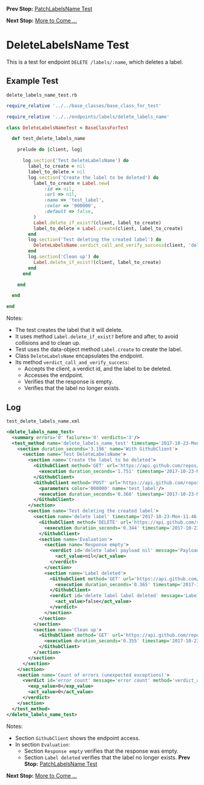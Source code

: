 <!--- GENERATED FILE, DO NOT EDIT --->
**Prev Stop:** [PatchLabelsName Test](./PatchLabelsName.md#patchlabelsname-test)

**Next Stop:** [More to Come ...](./MoreToCome.md#more-to-come-)


# DeleteLabelsName Test

This is a test for endpoint `DELETE /labels/:name`, which deletes a label.

## Example Test

<code>delete_labels_name_test.rb</code>
```ruby
require_relative '../../base_classes/base_class_for_test'

require_relative '../../endpoints/labels/delete_labels_name'

class DeleteLabelsNameTest < BaseClassForTest

  def test_delete_labels_name

    prelude do |client, log|

      log.section('Test DeleteLabelsName') do
        label_to_create = nil
        label_to_delete = nil
        log.section('Create the label to be deleted') do
          label_to_create = Label.new(
              :id => nil,
              :url => nil,
              :name => 'test_label',
              :color => '000000',
              :default => false,
          )
          Label.delete_if_exist?(client, label_to_create)
          label_to_delete = Label.create(client, label_to_create)
        end
        log.section('Test deleting the created label') do
          DeleteLabelsName.verdict_call_and_verify_success(client, 'delete label', label_to_delete)
        end
        log.section('Clean up') do
          Label.delete_if_exist?(client, label_to_create)
        end
      end

    end

  end

end
```

Notes:

- The test creates the label that it will delete.
- It uses method `Label.delete_if_exist?` before and after, to avoid collisions and to clean up.
- Test uses the data-object method `Label.create` to create the label.
- Class `DeleteLabelsName` encapsulates the endpoint.
- Its method `verdict_call_and_verify_success`:
  - Accepts the client, a verdict id, and the label to be deleted.
  - Accesses the endpoint.
  - Verifies that the response is empty.
  - Verifies that the label no longer exists.

## Log

<code>test_delete_labels_name.xml</code>
```xml
<delete_labels_name_test>
  <summary errors='0' failures='0' verdicts='3'/>
  <test_method name='delete_labels_name_test' timestamp='2017-10-23-Mon-11.46.54.315'>
    <section duration_seconds='3.196' name='With GithubClient'>
      <section name='Test DeleteLabelsName'>
        <section name='Create the label to be deleted'>
          <GithubClient method='GET' url='https://api.github.com/repos/BurdetteLamar/CrashDummy/labels/test_label'>
            <execution duration_seconds='1.751' timestamp='2017-10-23-Mon-11.46.54.315'/>
          </GithubClient>
          <GithubClient method='POST' url='https://api.github.com/repos/BurdetteLamar/CrashDummy/labels'>
            <parameters color='000000' name='test_label'/>
            <execution duration_seconds='0.368' timestamp='2017-10-23-Mon-11.46.56.074'/>
          </GithubClient>
        </section>
        <section name='Test deleting the created label'>
          <section name='delete label' timestamp='2017-10-23-Mon-11.46.56.442'>
            <GithubClient method='DELETE' url='https://api.github.com/repos/BurdetteLamar/CrashDummy/labels/test_label'>
              <execution duration_seconds='0.344' timestamp='2017-10-23-Mon-11.46.56.445'/>
            </GithubClient>
            <section name='Evaluation'>
              <section name='Response empty'>
                <verdict id='delete label payload nil' message='Payload nil' method='verdict_assert_nil?' outcome='passed' volatile='false'>
                  <act_value>nil</act_value>
                </verdict>
              </section>
              <section name='Label deleted'>
                <GithubClient method='GET' url='https://api.github.com/repos/BurdetteLamar/CrashDummy/labels/test_label'>
                  <execution duration_seconds='0.365' timestamp='2017-10-23-Mon-11.46.56.790'/>
                </GithubClient>
                <verdict id='delete label label deleted' message='Label not exist' method='verdict_refute?' outcome='passed' volatile='false'>
                  <act_value>false</act_value>
                </verdict>
              </section>
            </section>
          </section>
          <section name='Clean up'>
            <GithubClient method='GET' url='https://api.github.com/repos/BurdetteLamar/CrashDummy/labels/test_label'>
              <execution duration_seconds='0.355' timestamp='2017-10-23-Mon-11.46.57.155'/>
            </GithubClient>
          </section>
        </section>
      </section>
    </section>
    <section name='Count of errors (unexpected exceptions)'>
      <verdict id='error count' message='error count' method='verdict_assert_equal?' outcome='passed' volatile='true'>
        <exp_value>0</exp_value>
        <act_value>0</act_value>
      </verdict>
    </section>
  </test_method>
</delete_labels_name_test>
```

Notes:

- Section `GithubClient` shows the endpoint access.
- In section `Evaluation`:
  - Section `Response empty` verifies that the response was empty.
  - Section `Label deleted` verifies that the label no longer exists.
**Prev Stop:** [PatchLabelsName Test](./PatchLabelsName.md#patchlabelsname-test)

**Next Stop:** [More to Come ...](./MoreToCome.md#more-to-come-)

